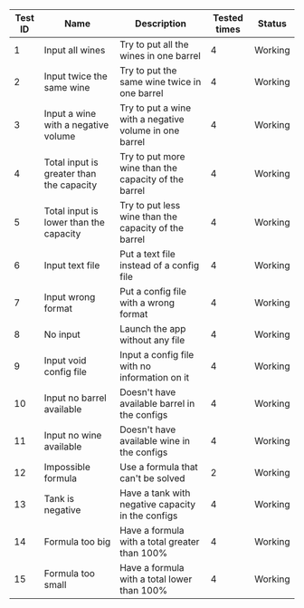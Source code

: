 | Test ID | Name | Description | Tested times | Status |
| --------------- | ----------------- | ---------------- | ---------------- | ---------------- |
| 1  | Input all wines | Try to put all the wines in one barrel | 4 | Working |
| 2  | Input twice the same wine | Try to put the same wine twice in one barrel | 4 | Working |
| 3  | Input a wine with a negative volume | Try to put a wine with a negative volume in one barrel | 4 | Working |
| 4  | Total input is greater than the capacity | Try to put more wine than the capacity of the barrel | 4 | Working |
| 5  | Total input is lower than the capacity | Try to put less wine than the capacity of the barrel | 4 | Working |
| 6  | Input text file | Put a text file instead of a config file | 4 | Working |
| 7  | Input wrong format | Put a config file with a wrong format | 4 | Working |
| 8  | No input | Launch the app without any file | 4 | Working |
| 9  | Input void config file | Input a config file with no information on it | 4 | Working |
| 10 | Input no barrel available | Doesn't have available barrel in the configs | 4 | Working |
| 11 | Input no wine available | Doesn't have available wine in the configs | 4 | Working |
| 12 | Impossible formula | Use a formula that can't be solved | 2 | Working |
| 13 | Tank is negative | Have a tank with negative capacity in the configs | 4 | Working |
| 14 | Formula too big | Have a formula with a total greater than 100% | 4 | Working |
| 15 | Formula too small | Have a formula with a total lower than 100% | 4 | Working |